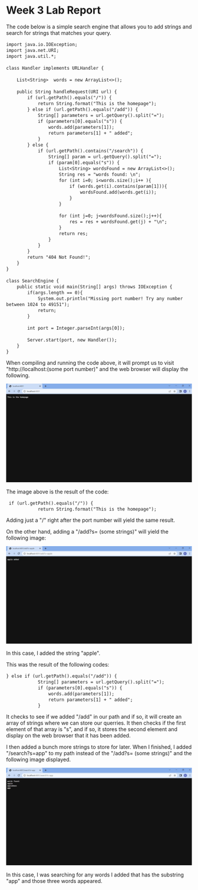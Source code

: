 # Week 3 Lab Report

The code below is a simple search engine that allows you to add strings and search for strings that matches your query.  


```
import java.io.IOException;
import java.net.URI;
import java.util.*;

class Handler implements URLHandler {

    List<String>  words = new ArrayList<>();

    public String handleRequest(URI url) {
        if (url.getPath().equals("/")) {
            return String.format("This is the homepage");
        } else if (url.getPath().equals("/add")) {
            String[] parameters = url.getQuery().split("=");
            if (parameters[0].equals("s")) {
                words.add(parameters[1]);
                return parameters[1] + " added";
            }
        } else {
            if (url.getPath().contains("/search")) {
                String[] param = url.getQuery().split("=");
                if (param[0].equals("s")) {
                    List<String> wordsFound = new ArrayList<>();
                    String res = "words found: \n";
                    for (int i=0; i<words.size();i++ ){
                        if (words.get(i).contains(param[1])){
                            wordsFound.add(words.get(i));
                        }
                    }

                    for (int j=0; j<wordsFound.size();j++){
                        res = res + wordsFound.get(j) + "\n";
                    }
                    return res;
                }
            }
        }
        return "404 Not Found!";
    }
}

class SearchEngine {
    public static void main(String[] args) throws IOException {
        if(args.length == 0){
            System.out.println("Missing port number! Try any number between 1024 to 49151");
            return;
        }

        int port = Integer.parseInt(args[0]);

        Server.start(port, new Handler());
    }
}
```
When compiling and running the code above, it will prompt us to visit "http://localhost:(some port number)" and the web browser will display the following.

![Image](imgs\homepage.JPG)

The image above is the result of the code:
```
 if (url.getPath().equals("/")) {
            return String.format("This is the homepage");
```

Adding just a "/" right after the port number will yield the same result.

On the other hand, adding a "/add?s= (some strings)" will yield the following image:

![](imgs\add-apple.JPG)

In this case, I added the string "apple".

This was the result of the following codes:
```
} else if (url.getPath().equals("/add")) {
            String[] parameters = url.getQuery().split("=");
            if (parameters[0].equals("s")) {
                words.add(parameters[1]);
                return parameters[1] + " added";
            }
```
It checks to see if we added "/add" in our path and if so, it will create an array of strings where we can store our querries. It then checks if the first element of that array is "s", and if so, it stores the second element and display on the web browser that it has been added.

I then added a bunch more strings to store for later. When I finished, I added "/search?s=app" to my path instead of the "/add?s= (some strings)" and the following image displayed.

![](imgs\search.JPG)

In this case, I was searching for any words I added that has the substring "app" and those three words appeared.